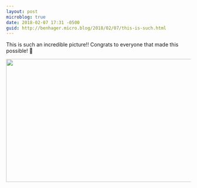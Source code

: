 ```yaml
---
layout: post
microblog: true
date: 2018-02-07 17:31 -0500
guid: http://benhager.micro.blog/2018/02/07/this-is-such.html
---
```

This is such an incredible picture!! Congrats to everyone that made this possible! 🚀

<img src="http://hager.blog/uploads/2018/9062f92308.jpg" width="600" height="335" />
